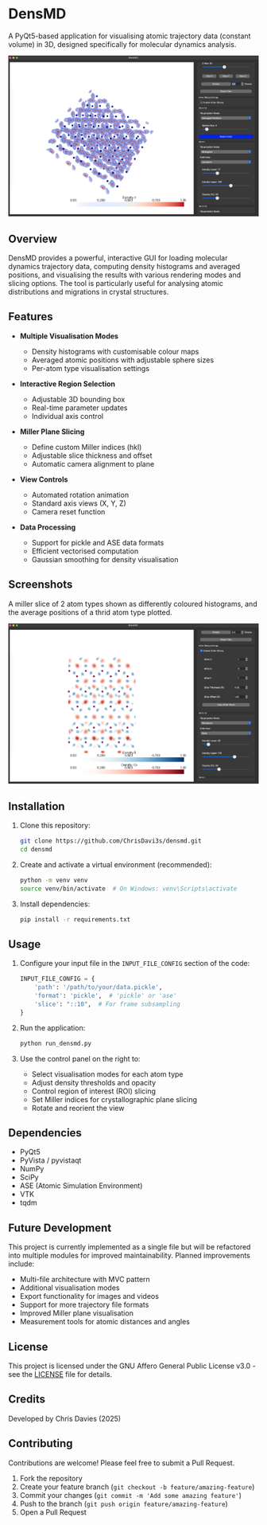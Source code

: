 # DensMD

A PyQt5-based application for visualising atomic trajectory data (constant volume) in 3D, designed specifically for molecular dynamics analysis.

![Main Interface](images/densmd_ui.png)

## Overview

DensMD provides a powerful, interactive GUI for loading molecular dynamics trajectory data, computing density histograms and averaged positions, and visualising the results with various rendering modes and slicing options. The tool is particularly useful for analysing atomic distributions and migrations in crystal structures.

## Features

- **Multiple Visualisation Modes**
  - Density histograms with customisable colour maps
  - Averaged atomic positions with adjustable sphere sizes
  - Per-atom type visualisation settings

- **Interactive Region Selection**
  - Adjustable 3D bounding box
  - Real-time parameter updates
  - Individual axis control

- **Miller Plane Slicing**
  - Define custom Miller indices (hkl)
  - Adjustable slice thickness and offset
  - Automatic camera alignment to plane

- **View Controls**
  - Automated rotation animation
  - Standard axis views (X, Y, Z)
  - Camera reset function

- **Data Processing**
  - Support for pickle and ASE data formats
  - Efficient vectorised computation
  - Gaussian smoothing for density visualisation

## Screenshots

A miller slice of 2 atom types shown as differently coloured histograms, and the average positions of a thrid atom type plotted.

![Miller Slicing](images/ui_miller_slicing.png)

## Installation

1. Clone this repository:
   ```bash
   git clone https://github.com/ChrisDavi3s/densmd.git
   cd densmd
   ```

2. Create and activate a virtual environment (recommended):
   ```bash
   python -m venv venv
   source venv/bin/activate  # On Windows: venv\Scripts\activate
   ```

3. Install dependencies:
   ```bash
   pip install -r requirements.txt
   ```

## Usage

1. Configure your input file in the `INPUT_FILE_CONFIG` section of the code:
   ```python
   INPUT_FILE_CONFIG = {
       'path': '/path/to/your/data.pickle',
       'format': 'pickle',  # 'pickle' or 'ase'
       'slice': "::10",  # For frame subsampling
   }
   ```

2. Run the application:
   ```bash
   python run_densmd.py
   ```

3. Use the control panel on the right to:
   - Select visualisation modes for each atom type
   - Adjust density thresholds and opacity
   - Control region of interest (ROI) slicing
   - Set Miller indices for crystallographic plane slicing
   - Rotate and reorient the view

## Dependencies

- PyQt5
- PyVista / pyvistaqt
- NumPy
- SciPy
- ASE (Atomic Simulation Environment)
- VTK
- tqdm

## Future Development

This project is currently implemented as a single file but will be refactored into multiple modules for improved maintainability. Planned improvements include:

- Multi-file architecture with MVC pattern
- Additional visualisation modes
- Export functionality for images and videos
- Support for more trajectory file formats
- Improved Miller plane visualisation
- Measurement tools for atomic distances and angles

## License

This project is licensed under the GNU Affero General Public License v3.0 - see the [LICENSE](LICENSE) file for details.

## Credits

Developed by Chris Davies (2025)

## Contributing

Contributions are welcome! Please feel free to submit a Pull Request.

1. Fork the repository
2. Create your feature branch (`git checkout -b feature/amazing-feature`)
3. Commit your changes (`git commit -m 'Add some amazing feature'`)
4. Push to the branch (`git push origin feature/amazing-feature`)
5. Open a Pull Request
